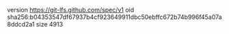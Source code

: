 version https://git-lfs.github.com/spec/v1
oid sha256:b04353547df67937b4cf923649911dbc50ebffc672b74b996f45a07a8ddcd2a1
size 4913
